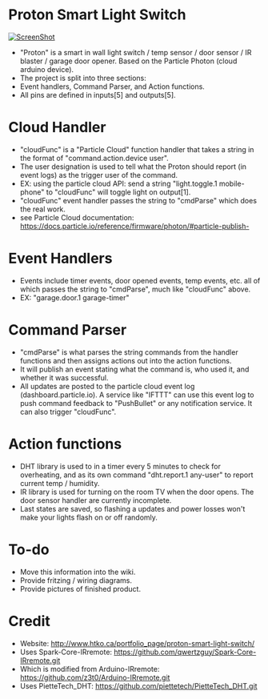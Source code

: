 # Proton Smart Light Switch
[![ScreenShot](http://www.htko.ca/wp-content/uploads/2016/04/Youtube-button.png)](https://youtu.be/7FFnYyeRKBw)
- "Proton" is a smart in wall light switch / temp sensor / door sensor / IR blaster / garage door opener. Based on the Particle Photon (cloud arduino device).
- The project is split into three sections:
- Event handlers, Command Parser, and Action functions.
- All pins are defined in inputs[5] and outputs[5].

# Cloud Handler
- "cloudFunc" is a "Particle Cloud" function handler that takes a string in the format of "command.action.device user". 
- The user designation is used to tell what the Proton should report (in event logs) as the trigger user of the command. 
- EX: using the particle cloud API: send a string "light.toggle.1 mobile-phone" to "cloudFunc" will toggle light on output[1].
- "cloudFunc" event handler passes the string to "cmdParse" which does the real work.
- see Particle Cloud documentation: https://docs.particle.io/reference/firmware/photon/#particle-publish-

# Event Handlers
- Events include timer events, door opened events, temp events, etc. all of which passes the string to "cmdParse", much like "cloudFunc" above.
- EX: "garage.door.1 garage-timer"

# Command Parser
- "cmdParse" is what parses the string commands from the handler functions and then assigns actions out into the action functions.
- It will publish an event stating what the command is, who used it, and whether it was successful.
- All updates are posted to the particle cloud event log (dashboard.particle.io). A service like "IFTTT" can use this event log to push command feedback to "PushBullet" or any notification service. It can also trigger "cloudFunc".

# Action functions
- DHT library is used to in a timer every 5 minutes to check for overheating, and as its own command "dht.report.1 any-user" to report current temp / humidity. 
- IR library is used for turning on the room TV when the door opens. The door sensor handler are currently incomplete.
- Last states are saved, so flashing a updates and power losses won't make your lights flash on or off randomly.

# To-do
- Move this information into the wiki.
- Provide fritzing / wiring diagrams.
- Provide pictures of finished product.

# Credit
- Website: http://www.htko.ca/portfolio_page/proton-smart-light-switch/
- Uses Spark-Core-IRremote: https://github.com/qwertzguy/Spark-Core-IRremote.git
- Which is modified from Arduino-IRremote: https://github.com/z3t0/Arduino-IRremote.git
- Uses PietteTech_DHT: https://github.com/piettetech/PietteTech_DHT.git
